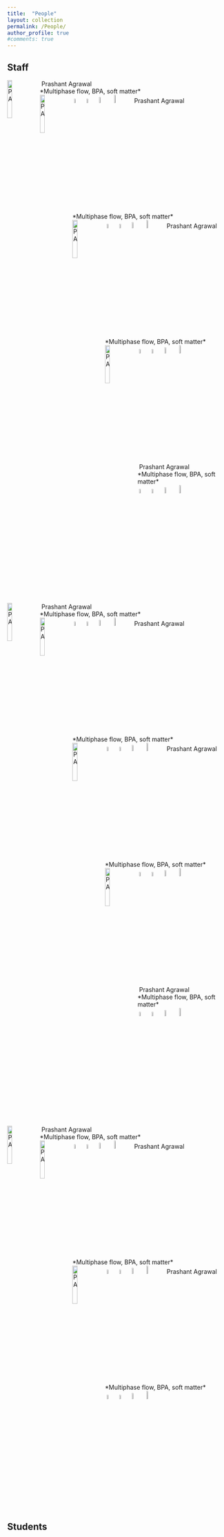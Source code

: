 ```yaml
---
title:  "People"
layout: collection
permalink: /People/
author_profile: true
#comments: true
---
```


## Staff

<img src="{{ site.url }}{{ site.baseurl }}/assets/profiles/profile_im_PA.png" alt="PA" style="float: left;width: 15%"/>
&nbsp;Prashant Agrawal <br>
  *Multiphase flow, BPA, soft matter* <br>
&nbsp;<a href="https://researchportal.northumbria.ac.uk/en/researchers/prashant-agrawal(77d1b36e-20c5-44a5-8f7e-97211143c73c).html"><img src="{{ site.url }}{{ site.baseurl }}/assets/profiles/nuw.png" alt="PA" style="width: 5%; border: none; text-decoration: none"/></a>&nbsp;<a href="https://scholar.google.co.in/citations?user=GGesizEAAAAJ&hl=en"><img src="{{ site.url }}{{ site.baseurl }}/assets/profiles/google.png" alt="PA" style="width: 5%; border: none; text-decoration: none"/></a>&nbsp;<a href="https://www.linkedin.com/in/agwlpra/?originalSubdomain=in"><img src="{{ site.url }}{{ site.baseurl }}/assets/profiles/linkedin.png" alt="PA" style="width: 6%; border: none; text-decoration: none"/></a>&nbsp;<a href="https://www.researchgate.net/profile/Prashant_Agrawal6"><img src="{{ site.url }}{{ site.baseurl }}/assets/profiles/rg.png" alt="PA" style="width: 7%; border: none; text-decoration: none"/></a>&nbsp;

<img src="{{ site.url }}{{ site.baseurl }}/assets/profiles/profile_im_PA.png" alt="PA" style="float: left;width: 15%"/>
&nbsp;Prashant Agrawal <br>
  *Multiphase flow, BPA, soft matter* <br>
&nbsp;<a href="https://researchportal.northumbria.ac.uk/en/researchers/prashant-agrawal(77d1b36e-20c5-44a5-8f7e-97211143c73c).html"><img src="{{ site.url }}{{ site.baseurl }}/assets/profiles/nuw.png" alt="PA" style="width: 5%; border: none; text-decoration: none"/></a>&nbsp;<a href="https://scholar.google.co.in/citations?user=GGesizEAAAAJ&hl=en"><img src="{{ site.url }}{{ site.baseurl }}/assets/profiles/google.png" alt="PA" style="width: 5%; border: none; text-decoration: none"/></a>&nbsp;<a href="https://www.linkedin.com/in/agwlpra/?originalSubdomain=in"><img src="{{ site.url }}{{ site.baseurl }}/assets/profiles/linkedin.png" alt="PA" style="width: 6%; border: none; text-decoration: none"/></a>&nbsp;<a href="https://www.researchgate.net/profile/Prashant_Agrawal6"><img src="{{ site.url }}{{ site.baseurl }}/assets/profiles/rg.png" alt="PA" style="width: 7%; border: none; text-decoration: none"/></a>&nbsp;

<img src="{{ site.url }}{{ site.baseurl }}/assets/profiles/profile_im_PA.png" alt="PA" style="float: left;width: 15%"/>
&nbsp;Prashant Agrawal <br>
  *Multiphase flow, BPA, soft matter* <br>
&nbsp;<a href="https://researchportal.northumbria.ac.uk/en/researchers/prashant-agrawal(77d1b36e-20c5-44a5-8f7e-97211143c73c).html"><img src="{{ site.url }}{{ site.baseurl }}/assets/profiles/nuw.png" alt="PA" style="width: 5%; border: none; text-decoration: none"/></a>&nbsp;<a href="https://scholar.google.co.in/citations?user=GGesizEAAAAJ&hl=en"><img src="{{ site.url }}{{ site.baseurl }}/assets/profiles/google.png" alt="PA" style="width: 5%; border: none; text-decoration: none"/></a>&nbsp;<a href="https://www.linkedin.com/in/agwlpra/?originalSubdomain=in"><img src="{{ site.url }}{{ site.baseurl }}/assets/profiles/linkedin.png" alt="PA" style="width: 6%; border: none; text-decoration: none"/></a>&nbsp;<a href="https://www.researchgate.net/profile/Prashant_Agrawal6"><img src="{{ site.url }}{{ site.baseurl }}/assets/profiles/rg.png" alt="PA" style="width: 7%; border: none; text-decoration: none"/></a>&nbsp;

<img src="{{ site.url }}{{ site.baseurl }}/assets/profiles/profile_im_PA.png" alt="PA" style="float: left;width: 15%"/>
&nbsp;Prashant Agrawal <br>
  *Multiphase flow, BPA, soft matter* <br>
&nbsp;<a href="https://researchportal.northumbria.ac.uk/en/researchers/prashant-agrawal(77d1b36e-20c5-44a5-8f7e-97211143c73c).html"><img src="{{ site.url }}{{ site.baseurl }}/assets/profiles/nuw.png" alt="PA" style="width: 5%; border: none; text-decoration: none"/></a>&nbsp;<a href="https://scholar.google.co.in/citations?user=GGesizEAAAAJ&hl=en"><img src="{{ site.url }}{{ site.baseurl }}/assets/profiles/google.png" alt="PA" style="width: 5%; border: none; text-decoration: none"/></a>&nbsp;<a href="https://www.linkedin.com/in/agwlpra/?originalSubdomain=in"><img src="{{ site.url }}{{ site.baseurl }}/assets/profiles/linkedin.png" alt="PA" style="width: 6%; border: none; text-decoration: none"/></a>&nbsp;<a href="https://www.researchgate.net/profile/Prashant_Agrawal6"><img src="{{ site.url }}{{ site.baseurl }}/assets/profiles/rg.png" alt="PA" style="width: 7%; border: none; text-decoration: none"/></a>&nbsp;

<img src="{{ site.url }}{{ site.baseurl }}/assets/profiles/profile_im_PA.png" alt="PA" style="float: left;width: 15%"/>
&nbsp;Prashant Agrawal <br>
  *Multiphase flow, BPA, soft matter* <br>
&nbsp;<a href="https://researchportal.northumbria.ac.uk/en/researchers/prashant-agrawal(77d1b36e-20c5-44a5-8f7e-97211143c73c).html"><img src="{{ site.url }}{{ site.baseurl }}/assets/profiles/nuw.png" alt="PA" style="width: 5%; border: none; text-decoration: none"/></a>&nbsp;<a href="https://scholar.google.co.in/citations?user=GGesizEAAAAJ&hl=en"><img src="{{ site.url }}{{ site.baseurl }}/assets/profiles/google.png" alt="PA" style="width: 5%; border: none; text-decoration: none"/></a>&nbsp;<a href="https://www.linkedin.com/in/agwlpra/?originalSubdomain=in"><img src="{{ site.url }}{{ site.baseurl }}/assets/profiles/linkedin.png" alt="PA" style="width: 6%; border: none; text-decoration: none"/></a>&nbsp;<a href="https://www.researchgate.net/profile/Prashant_Agrawal6"><img src="{{ site.url }}{{ site.baseurl }}/assets/profiles/rg.png" alt="PA" style="width: 7%; border: none; text-decoration: none"/></a>&nbsp;

<img src="{{ site.url }}{{ site.baseurl }}/assets/profiles/profile_im_PA.png" alt="PA" style="float: left;width: 15%"/>
&nbsp;Prashant Agrawal <br>
  *Multiphase flow, BPA, soft matter* <br>
&nbsp;<a href="https://researchportal.northumbria.ac.uk/en/researchers/prashant-agrawal(77d1b36e-20c5-44a5-8f7e-97211143c73c).html"><img src="{{ site.url }}{{ site.baseurl }}/assets/profiles/nuw.png" alt="PA" style="width: 5%; border: none; text-decoration: none"/></a>&nbsp;<a href="https://scholar.google.co.in/citations?user=GGesizEAAAAJ&hl=en"><img src="{{ site.url }}{{ site.baseurl }}/assets/profiles/google.png" alt="PA" style="width: 5%; border: none; text-decoration: none"/></a>&nbsp;<a href="https://www.linkedin.com/in/agwlpra/?originalSubdomain=in"><img src="{{ site.url }}{{ site.baseurl }}/assets/profiles/linkedin.png" alt="PA" style="width: 6%; border: none; text-decoration: none"/></a>&nbsp;<a href="https://www.researchgate.net/profile/Prashant_Agrawal6"><img src="{{ site.url }}{{ site.baseurl }}/assets/profiles/rg.png" alt="PA" style="width: 7%; border: none; text-decoration: none"/></a>&nbsp;

<img src="{{ site.url }}{{ site.baseurl }}/assets/profiles/profile_im_PA.png" alt="PA" style="float: left;width: 15%"/>
&nbsp;Prashant Agrawal <br>
  *Multiphase flow, BPA, soft matter* <br>
&nbsp;<a href="https://researchportal.northumbria.ac.uk/en/researchers/prashant-agrawal(77d1b36e-20c5-44a5-8f7e-97211143c73c).html"><img src="{{ site.url }}{{ site.baseurl }}/assets/profiles/nuw.png" alt="PA" style="width: 5%; border: none; text-decoration: none"/></a>&nbsp;<a href="https://scholar.google.co.in/citations?user=GGesizEAAAAJ&hl=en"><img src="{{ site.url }}{{ site.baseurl }}/assets/profiles/google.png" alt="PA" style="width: 5%; border: none; text-decoration: none"/></a>&nbsp;<a href="https://www.linkedin.com/in/agwlpra/?originalSubdomain=in"><img src="{{ site.url }}{{ site.baseurl }}/assets/profiles/linkedin.png" alt="PA" style="width: 6%; border: none; text-decoration: none"/></a>&nbsp;<a href="https://www.researchgate.net/profile/Prashant_Agrawal6"><img src="{{ site.url }}{{ site.baseurl }}/assets/profiles/rg.png" alt="PA" style="width: 7%; border: none; text-decoration: none"/></a>&nbsp;

<img src="{{ site.url }}{{ site.baseurl }}/assets/profiles/profile_im_PA.png" alt="PA" style="float: left;width: 15%"/>
&nbsp;Prashant Agrawal <br>
  *Multiphase flow, BPA, soft matter* <br>
&nbsp;<a href="https://researchportal.northumbria.ac.uk/en/researchers/prashant-agrawal(77d1b36e-20c5-44a5-8f7e-97211143c73c).html"><img src="{{ site.url }}{{ site.baseurl }}/assets/profiles/nuw.png" alt="PA" style="width: 5%; border: none; text-decoration: none"/></a>&nbsp;<a href="https://scholar.google.co.in/citations?user=GGesizEAAAAJ&hl=en"><img src="{{ site.url }}{{ site.baseurl }}/assets/profiles/google.png" alt="PA" style="width: 5%; border: none; text-decoration: none"/></a>&nbsp;<a href="https://www.linkedin.com/in/agwlpra/?originalSubdomain=in"><img src="{{ site.url }}{{ site.baseurl }}/assets/profiles/linkedin.png" alt="PA" style="width: 6%; border: none; text-decoration: none"/></a>&nbsp;<a href="https://www.researchgate.net/profile/Prashant_Agrawal6"><img src="{{ site.url }}{{ site.baseurl }}/assets/profiles/rg.png" alt="PA" style="width: 7%; border: none; text-decoration: none"/></a>&nbsp;

<img src="{{ site.url }}{{ site.baseurl }}/assets/profiles/profile_im_PA.png" alt="PA" style="float: left;width: 15%"/>
&nbsp;Prashant Agrawal <br>
  *Multiphase flow, BPA, soft matter* <br>
&nbsp;<a href="https://researchportal.northumbria.ac.uk/en/researchers/prashant-agrawal(77d1b36e-20c5-44a5-8f7e-97211143c73c).html"><img src="{{ site.url }}{{ site.baseurl }}/assets/profiles/nuw.png" alt="PA" style="width: 5%; border: none; text-decoration: none"/></a>&nbsp;<a href="https://scholar.google.co.in/citations?user=GGesizEAAAAJ&hl=en"><img src="{{ site.url }}{{ site.baseurl }}/assets/profiles/google.png" alt="PA" style="width: 5%; border: none; text-decoration: none"/></a>&nbsp;<a href="https://www.linkedin.com/in/agwlpra/?originalSubdomain=in"><img src="{{ site.url }}{{ site.baseurl }}/assets/profiles/linkedin.png" alt="PA" style="width: 6%; border: none; text-decoration: none"/></a>&nbsp;<a href="https://www.researchgate.net/profile/Prashant_Agrawal6"><img src="{{ site.url }}{{ site.baseurl }}/assets/profiles/rg.png" alt="PA" style="width: 7%; border: none; text-decoration: none"/></a>&nbsp;

<img src="{{ site.url }}{{ site.baseurl }}/assets/profiles/profile_im_PA.png" alt="PA" style="float: left;width: 15%"/>
&nbsp;Prashant Agrawal <br>
  *Multiphase flow, BPA, soft matter* <br>
&nbsp;<a href="https://researchportal.northumbria.ac.uk/en/researchers/prashant-agrawal(77d1b36e-20c5-44a5-8f7e-97211143c73c).html"><img src="{{ site.url }}{{ site.baseurl }}/assets/profiles/nuw.png" alt="PA" style="width: 5%; border: none; text-decoration: none"/></a>&nbsp;<a href="https://scholar.google.co.in/citations?user=GGesizEAAAAJ&hl=en"><img src="{{ site.url }}{{ site.baseurl }}/assets/profiles/google.png" alt="PA" style="width: 5%; border: none; text-decoration: none"/></a>&nbsp;<a href="https://www.linkedin.com/in/agwlpra/?originalSubdomain=in"><img src="{{ site.url }}{{ site.baseurl }}/assets/profiles/linkedin.png" alt="PA" style="width: 6%; border: none; text-decoration: none"/></a>&nbsp;<a href="https://www.researchgate.net/profile/Prashant_Agrawal6"><img src="{{ site.url }}{{ site.baseurl }}/assets/profiles/rg.png" alt="PA" style="width: 7%; border: none; text-decoration: none"/></a>&nbsp;

<img src="{{ site.url }}{{ site.baseurl }}/assets/profiles/profile_im_PA.png" alt="PA" style="float: left;width: 15%"/>
&nbsp;Prashant Agrawal <br>
  *Multiphase flow, BPA, soft matter* <br>
&nbsp;<a href="https://researchportal.northumbria.ac.uk/en/researchers/prashant-agrawal(77d1b36e-20c5-44a5-8f7e-97211143c73c).html"><img src="{{ site.url }}{{ site.baseurl }}/assets/profiles/nuw.png" alt="PA" style="width: 5%; border: none; text-decoration: none"/></a>&nbsp;<a href="https://scholar.google.co.in/citations?user=GGesizEAAAAJ&hl=en"><img src="{{ site.url }}{{ site.baseurl }}/assets/profiles/google.png" alt="PA" style="width: 5%; border: none; text-decoration: none"/></a>&nbsp;<a href="https://www.linkedin.com/in/agwlpra/?originalSubdomain=in"><img src="{{ site.url }}{{ site.baseurl }}/assets/profiles/linkedin.png" alt="PA" style="width: 6%; border: none; text-decoration: none"/></a>&nbsp;<a href="https://www.researchgate.net/profile/Prashant_Agrawal6"><img src="{{ site.url }}{{ site.baseurl }}/assets/profiles/rg.png" alt="PA" style="width: 7%; border: none; text-decoration: none"/></a>&nbsp;

## Students
